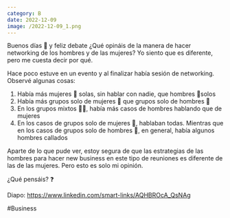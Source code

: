 ```yaml
--- 
category: B 
date: 2022-12-09 
image: /2022-12-09_1.png 
--- 
```


Buenos días 🔆 y feliz debate ¿Qué opináis de la manera de hacer networking de los hombres y de las mujeres? Yo siento que es diferente, pero me cuesta decir por qué. 

Hace poco estuve en un evento y al finalizar había sesión de networking. Observé algunas cosas:

1) Había más mujeres 👩 solas, sin hablar con nadie, que hombres 👨solos
2) Había más grupos solo de mujeres 👩 que grupos solo de hombres 👨
3) En los grupos mixtos 👩👨, había más casos de hombres hablando que de mujeres
4) En los casos de grupos solo de mujeres 👩, hablaban todas. Mientras que en los casos de grupos solo de hombres 👨, en general, había algunos hombres callados

Aparte de lo que pude ver, estoy segura de que las estrategias de las hombres para hacer new business en este tipo de reuniones es diferente de las de las mujeres. Pero esto es solo mi opinión. 

¿Qué pensáis? ❓

Diapo: https://www.linkedin.com/smart-links/AQHBROcA_QsNAg

#Business